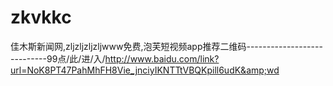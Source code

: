 # zkvkkc
佳木斯新闻网,zljzljzljzljwww免费,泡芙短视频app推荐二维码----------------------------99点/此/进/入/http://www.baidu.com/link?url=NoK8PT47PahMhFH8Vie_jnciyIKNTTtVBQKpill6udK&amp;wd
